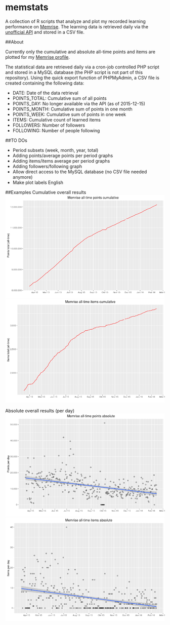 # memstats

A collection of R scripts that analyze and plot my recorded learning performance on [Memrise](http://www.memrise.com). The learning data is retrieved daily via the [unofficial API](https://github.com/carpiediem/memrise-enhancement-suite/wiki/Unofficial-Documentation-for-the-Memrise-API) and stored in a CSV file. 

##About

Currently only the cumulative and absolute all-time points and items are plotted for my [Memrise profile](http://www.memrise.com/user/mucx).

The statistical data are retrieved daily via a cron-job controlled PHP script and stored in a MySQL database (the PHP script is not part of this repository). Using the quick export function of PHPMyAdmin, a CSV file is created containing the following data:

* DATE:         Date of the data retrieval
* POINTS_TOTAL: Cumulative sum of all points
* POINTS_DAY:   No longer available via the API (as of 2015-12-15)
* POINTS_MONTH: Cumulative sum of points in one month
* POINTS_WEEK:  Cumulative sum of points in one week
* ITEMS:        Cumulative count of learned items
* FOLLOWERS:    Number of followers
* FOLLOWING:    Number of people following

##TO DOs
* Period subsets (week, month, year, total)
* Adding points/average points per period graphs
* Adding items/items average per period graphs
* Adding followers/following graph
* Allow direct access to the MySQL database (no CSV file needed anymore)
* Make plot labels English

##Examples
Cumulative overall results
![Total points](./plots/points_total_cum.png)
![Total points](./plots/items_total_cum.png)

Absolute overall results (per day)
![Total points](./plots/points_total_abs.png)
![Total points](./plots/items_total_abs.png)